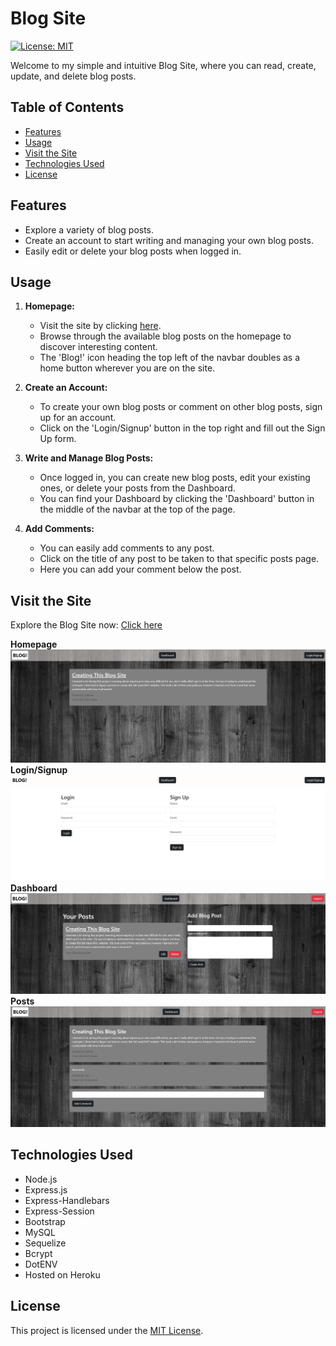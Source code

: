 # Blog Site
[![License: MIT](https://img.shields.io/badge/License-MIT-yellow.svg)](https://opensource.org/licenses/MIT)

Welcome to my simple and intuitive Blog Site, where you can read, create, update, and delete blog posts.

## Table of Contents

- [Features](#features)
- [Usage](#usage)
- [Visit the Site](#visit-the-site)
- [Technologies Used](#technologies-used)
- [License](#license)

## Features

- Explore a variety of blog posts.
- Create an account to start writing and managing your own blog posts.
- Easily edit or delete your blog posts when logged in.

## Usage

1. **Homepage:**
   - Visit the site by clicking [here](https://blogs2699-da34bb89b786.herokuapp.com/).
   - Browse through the available blog posts on the homepage to discover interesting content.
   - The 'Blog!' icon heading the top left of the navbar doubles as a home button wherever you are on the site.

2. **Create an Account:**
   - To create your own blog posts or comment on other blog posts, sign up for an account.
   - Click on the 'Login/Signup' button in the top right and fill out the Sign Up form.

3. **Write and Manage Blog Posts:**
   - Once logged in, you can create new blog posts, edit your existing ones, or delete your posts from the Dashboard.
   - You can find your Dashboard by clicking the 'Dashboard' button in the middle of the navbar at the top of the page.

4. **Add Comments:**
   - You can easily add comments to any post.
   - Click on the title of any post to be taken to that specific posts page.
   - Here you can add your comment below the post.

## Visit the Site

Explore the Blog Site now: [Click here](https://blogs2699-da34bb89b786.herokuapp.com/)

**Homepage**
![Homepage screenshot](./public/images/homepage.png)
**Login/Signup**
![Login page screenshot](./public/images/login.png)
**Dashboard**
![Dashboard screenshot](./public/images/dash.png)
**Posts**
![Posts page screenshot](./public/images/post.png)

## Technologies Used

- Node.js
- Express.js
- Express-Handlebars
- Express-Session
- Bootstrap
- MySQL
- Sequelize
- Bcrypt
- DotENV
- Hosted on Heroku

## License

This project is licensed under the [MIT License](https://opensource.org/licenses/MIT).